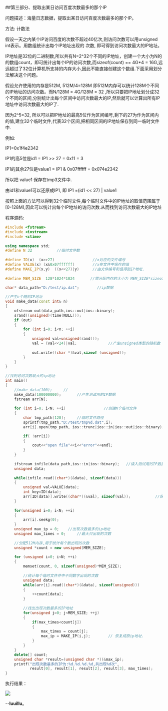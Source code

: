 ##第三部分、提取出某日访问百度次数最多的那个IP

问题描述：海量日志数据，提取出某日访问百度次数最多的那个IP。

方法: 计数法

假设一天之内某个IP访问百度的次数不超过40亿次,则访问次数可以用unsigned int表示。用数组统计出每个IP地址出现的 次数, 即可得到访问次数最大的IP地址。

IP地址是32位的二进制数,所以共有N=2^32个不同的IP地址，创建一个大小为N的的数组count，即可统计出每个IP的访问次数,而sizeof(count) == 4G*4 = 16G,远远超过了32位计算机所支持的内存大小,因此不能直接创建这个数组.下面采用划分法解决这个问题。

假设允许使用的内存是512M,  512M/4=128M 即512M内存可以统计128M个不同的IP地址的访问次数。而N/128M = 4G/128M = 32 ,所以只要把IP地址划分成32个不同的区间,分别统计出每个区间中访问次数最大的IP,然后就可以计算出所有IP地址中访问次数最大的IP了.

因为2^5=32, 所以可以把IP地址的最高5位作为区间编号,剩下的27为作为区间内的值,建立32个临时文件,代表32个区间,把相同区间的IP地址保存到同一临时文件中.

例如:

IP1=0x1f4e2342

IP1的高5位是id1  =  IP1 >> 27 = 0x11 = 3

IP1的其余27位是value1  =  IP1 & 0x07ffffff = 0x074e2342

所以把 value1 保存在tmp3文件中.

由id1和value1可以还原成IP1, 即 IP1 =(id1 << 27) | value1

按照上面的方法可以得到32个临时文件,每个临时文件中的IP地址的取值范围属于[0-128M),因此可以统计出每个IP地址的访问次数.从而找到访问次数最大的IP地址

程序源码:

```cpp
#include <fstream>  
#include <iostream>  
#include <ctime>  
  
using namespace std;  
#define N 32           //临时文件数  
  
#define ID(x)  (x>>27)                 //x对应的文件编号  
#define VALUE(x) (x&0x07ffffff)        //x在文件中保存的值  
#define MAKE_IP(x,y)  ((x<<27)|y)      //由文件编号和值得到IP地址.  
  
#define MEM_SIZE  128*1024*1024       //需分配内存的大小为 MEM_SIZE*sizeof(unsigned)     
  
char* data_path="D:/test/ip.dat";        //ip数据  

//产生n个随机IP地址  
void make_data(const int& n)         
{
    ofstream out(data_path,ios::out|ios::binary);  
    srand((unsigned)(time(NULL)));  
    if (out)  
    {  
        for (int i=0; i<n; ++i)
        {  
            unsigned val=unsigned(rand());           
            val = (val<<24)|val;              //产生unsigned类型的随机数  
 
            out.write((char *)&val,sizeof (unsigned));  
        }  
    }  
}  
 
//找到访问次数最大的ip地址  
int main()  
{  
    //make_data(100);     //   
    make_data(100000000);       //产生测试用的IP数据  
    fstream arr[N];  
     
    for (int i=0; i<N; ++i)                 //创建N个临时文件  
    {  
        char tmp_path[128];     //临时文件路径  
        sprintf(tmp_path,"D:/test/tmp%d.dat",i);  
        arr[i].open(tmp_path, ios::trunc|ios::in|ios::out|ios::binary);  //打开第i个文件  

        if( !arr[i])  
        {  
            cout<<"open file"<<i<<"error"<<endl;  
        }  
    }  
 
    ifstream infile(data_path,ios::in|ios::binary);   //读入测试用的IP数据  
    unsigned data;  
 
    while(infile.read((char*)(&data), sizeof(data)))  
    {  
        unsigned val=VALUE(data);  
        int key=ID(data);  
        arr[ID(data)].write((char*)(&val), sizeof(val));           //保存到临时文件件中  
    }  
 
    for(unsigned i=0; i<N; ++i)  
    {  
        arr[i].seekg(0);  
    }  
    unsigned max_ip = 0;    //出现次数最多的ip地址  
    unsigned max_times = 0;     //最大只出现的次数  
 
    //分配512M内存,用于统计每个数出现的次数  
    unsigned *count = new unsigned[MEM_SIZE];    
 
    for (unsigned i=0; i<N; ++i)  
    {  
        memset(count, 0, sizeof(unsigned)*MEM_SIZE);  
 
        //统计每个临时文件件中不同数字出现的次数  
        unsigned data;  
        while(arr[i].read((char*)(&data), sizeof(unsigned)))       
        {  
            ++count[data];  
        }  
         
        //找出出现次数最多的IP地址  
        for(unsigned j=0; j<MEM_SIZE; ++j)                             
        {  
            if(max_times<count[j])             
            {  
                max_times = count[j];  
                max_ip = MAKE_IP(i,j);        // 恢复成原ip地址.  
            }  
        }  
    }  
    delete[] count; 
    unsigned char *result=(unsigned char *)(&max_ip);  
    printf("出现次数最多的IP为:%d.%d.%d.%d,共出现%d次",   
           result[0], result[1], result[2], result[3], max_times);  
}
```

执行结果：

![](../images/12.1.gif)

--__luuillu__。
